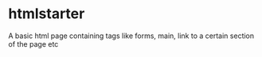# htmlstarter
A basic html page containing tags like forms, main, link to a certain section of the page etc
